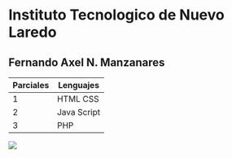 # Instituto Tecnologico de Nuevo Laredo

## Fernando Axel N. Manzanares

| Parciales | Lenguajes  |
| - | - | 
| 1 | HTML CSS | 
| 2 | Java Script | 
| 3 | PHP |

<img src="https://upload.wikimedia.org/wikipedia/commons/1/17/Tecnologico_Nacional_de_Mexico.svg">
